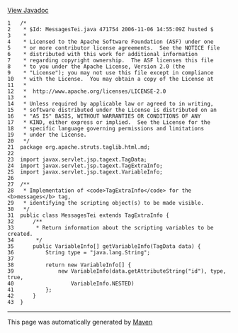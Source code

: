 [View Javadoc](../../../../../../apidocs/org/apache/struts/taglib.html.md/MessagesTei.html)


    1   /*
    2    * $Id: MessagesTei.java 471754 2006-11-06 14:55:09Z husted $
    3    *
    4    * Licensed to the Apache Software Foundation (ASF) under one
    5    * or more contributor license agreements.  See the NOTICE file
    6    * distributed with this work for additional information
    7    * regarding copyright ownership.  The ASF licenses this file
    8    * to you under the Apache License, Version 2.0 (the
    9    * "License"); you may not use this file except in compliance
    10   * with the License.  You may obtain a copy of the License at
    11   *
    12   *  http://www.apache.org/licenses/LICENSE-2.0
    13   *
    14   * Unless required by applicable law or agreed to in writing,
    15   * software distributed under the License is distributed on an
    16   * "AS IS" BASIS, WITHOUT WARRANTIES OR CONDITIONS OF ANY
    17   * KIND, either express or implied.  See the License for the
    18   * specific language governing permissions and limitations
    19   * under the License.
    20   */
    21  package org.apache.struts.taglib.html.md;
    22  
    23  import javax.servlet.jsp.tagext.TagData;
    24  import javax.servlet.jsp.tagext.TagExtraInfo;
    25  import javax.servlet.jsp.tagext.VariableInfo;
    26  
    27  /**
    28   * Implementation of <code>TagExtraInfo</code> for the <b>messages</b> tag,
    29   * identifying the scripting object(s) to be made visible.
    30   */
    31  public class MessagesTei extends TagExtraInfo {
    32      /**
    33       * Return information about the scripting variables to be created.
    34       */
    35      public VariableInfo[] getVariableInfo(TagData data) {
    36          String type = "java.lang.String";
    37  
    38          return new VariableInfo[] {
    39              new VariableInfo(data.getAttributeString("id"), type, true,
    40                  VariableInfo.NESTED)
    41          };
    42      }
    43  }

------------------------------------------------------------------------

This page was automatically generated by [Maven](http://maven.apache.org/)
